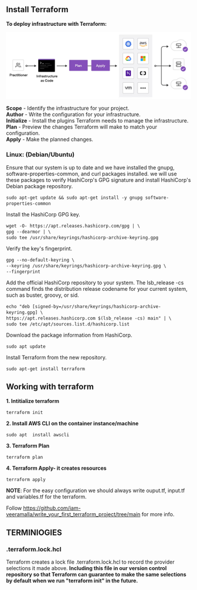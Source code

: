 ## Install Terraform

**To deploy infrastructure with Terraform:**

![IAC Terraform](image-1.png)

**Scope** - Identify the infrastructure for your project.\
**Author** - Write the configuration for your infrastructure.\
**Initialize** - Install the plugins Terraform needs to manage the infrastructure.\
**Plan** - Preview the changes Terraform will make to match your configuration.\
**Apply** - Make the planned changes.


### Linux: (Debian/Ubuntu)

Ensure that our system is up to date and we have installed the gnupg, software-properties-common, and curl packages installed. we will use these packages to verify HashiCorp's GPG signature and install HashiCorp's Debian package repository.

```plaintext
sudo apt-get update && sudo apt-get install -y gnupg software-properties-common
```

Install the HashiCorp GPG key.

```plaintext
wget -O- https://apt.releases.hashicorp.com/gpg | \
gpg --dearmor | \
sudo tee /usr/share/keyrings/hashicorp-archive-keyring.gpg
```

Verify the key's fingerprint.

```plaintext
gpg --no-default-keyring \
--keyring /usr/share/keyrings/hashicorp-archive-keyring.gpg \
--fingerprint
```

Add the official HashiCorp repository to your system. The lsb_release -cs command finds the distribution release codename for your current system, such as buster, groovy, or sid.

```plaintext
echo "deb [signed-by=/usr/share/keyrings/hashicorp-archive-keyring.gpg] \
https://apt.releases.hashicorp.com $(lsb_release -cs) main" | \
sudo tee /etc/apt/sources.list.d/hashicorp.list
```

Download the package information from HashiCorp.

```plaintext
sudo apt update
```

Install Terraform from the new repository.

```plaintext
sudo apt-get install terraform
```
## Working with terraform

**1. Intitialize terraform**
```plaintext
terraform init
```
**2. Install AWS CLI on the container instance/machine**
```plaintext
sudo apt  install awscli
```
**3. Terraform Plan**
```plaintext
terraform plan
```
**4. Terraform Apply- it creates resources**
```plaintext
terraform apply
```

**NOTE**: For the easy configuration we should always write ouput.tf, input.tf and variables.tf for the terraform.


Follow https://github.com/iam-veeramalla/write_your_first_terraform_project/tree/main for more info.

## TERMINIOGIES

### .terraform.lock.hcl
Terraform creates a lock file .terraform.lock.hcl to record the provider selections it made above.
**Including this file in our version control repository so that Terraform can guarantee to make the same selections by default when we run "terraform init" in the future.**
